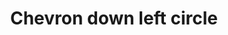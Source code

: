 ---
title: Chevron down left circle
tags: ["chevron", "down", "left", "circle", "direction"]
icon: chevron-down-left-circle
svg: '<svg xmlns="http://www.w3.org/2000/svg" width="24" height="24" fill="none" viewBox="0 0 24 24" stroke-width="1.5" stroke-linecap="round" stroke-linejoin="round" stroke="currentColor"><path d="M14.95 13.95H10V9"/><circle cx="12" cy="12" r="9"/></svg>'
---